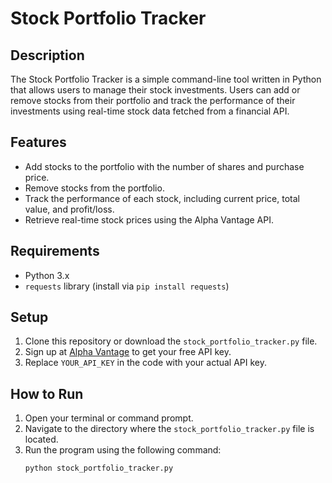 # Stock Portfolio Tracker

## Description
The Stock Portfolio Tracker is a simple command-line tool written in Python that allows users to manage their stock investments. Users can add or remove stocks from their portfolio and track the performance of their investments using real-time stock data fetched from a financial API.

## Features
- Add stocks to the portfolio with the number of shares and purchase price.
- Remove stocks from the portfolio.
- Track the performance of each stock, including current price, total value, and profit/loss.
- Retrieve real-time stock prices using the Alpha Vantage API.

## Requirements
- Python 3.x
- `requests` library (install via `pip install requests`)

## Setup
1. Clone this repository or download the `stock_portfolio_tracker.py` file.
2. Sign up at [Alpha Vantage](https://www.alphavantage.co/) to get your free API key.
3. Replace `YOUR_API_KEY` in the code with your actual API key.

## How to Run
1. Open your terminal or command prompt.
2. Navigate to the directory where the `stock_portfolio_tracker.py` file is located.
3. Run the program using the following command:
   ```bash
   python stock_portfolio_tracker.py
